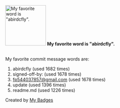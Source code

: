 <img src="https://my-badges.github.io/my-badges/favorite-word.png" alt="My favorite word is &quot;abirdcfly&quot;." title="My favorite word is &quot;abirdcfly&quot;." width="128">
<strong>My favorite word is &quot;abirdcfly&quot;.</strong>
<br><br>

My favorite commit message words are:

1. abirdcfly (used 1682 times)
2. signed-off-by: (used 1678 times)
3. <fp544037857@gmail.com> (used 1678 times)
4. update (used 1396 times)
5. readme.md (used 1226 times)


Created by <a href="https://github.com/my-badges/my-badges">My Badges</a>